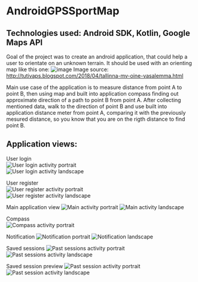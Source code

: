 # AndroidGPSSportMap

## Technologies used: Android SDK, Kotlin, Google Maps API

Goal of the project was to create an android application, that could help a user to orientate on an unknown terrain. It should be used with an orienting map like this one:
![image](https://user-images.githubusercontent.com/73603988/174054354-6dba4dac-2541-44ff-9cad-af87041d2de2.png)
Image source: http://tutivaps.blogspot.com/2018/04/tallinna-mv-oine-vasalemma.html

Main use case of the application is to measure distance from point A to point B, then using map and built into application compass finding out approximate direction of a path to point B from point A. After collecting mentioned data, walk to the direction of point B and use built into application distance meter from point A, comparing it with the previously mesured distance, so you know that you are on the rigth distance to find point B. 

## Application views: 

User login  
![User login activity portrait](https://user-images.githubusercontent.com/73603988/174055955-1c9e3f12-5ee2-40e8-aa8b-a1aa34616555.jpg)  
![User login activity landscape](https://user-images.githubusercontent.com/73603988/174055973-2488938c-05fe-4b9e-a7f6-e6b398cdedf8.jpg)

User register  
![User register activity portrait](https://user-images.githubusercontent.com/73603988/174056013-21e32211-ec01-451d-bbd2-7fd7a771a7e3.jpg)  
![User register activity landscape](https://user-images.githubusercontent.com/73603988/174056024-c73ab755-7f7b-48ee-b14d-56f193917fe8.jpg)

Main application view
![Main activity portrait](https://user-images.githubusercontent.com/73603988/174056975-776b5f2a-edd9-44c7-88ee-5fa3edf9e327.jpg)
![Main activity landscape](https://user-images.githubusercontent.com/73603988/174056985-1a654fa2-b3e8-46ac-b117-15fc14f99c29.jpg)

Compass  
![Compass activity portrait](https://user-images.githubusercontent.com/73603988/174056132-b8b74710-565c-40d9-9e21-9525648ecf46.jpg)

Notification
![Notification portrait](https://user-images.githubusercontent.com/73603988/174057786-37db6e69-f64a-4ea2-97e1-bf7438eaad32.jpg)
![Notification landscape](https://user-images.githubusercontent.com/73603988/174057803-0694d3f6-d512-487b-8bdf-cb34f93e6b63.jpg)

Saved sessions
![Past sessions activity portrait](https://user-images.githubusercontent.com/73603988/174057907-73db194b-67a9-4e47-9233-4198f0c14192.jpg)
![Past sessions activity landscape](https://user-images.githubusercontent.com/73603988/174057925-e4b1b186-edab-49d8-b9c8-d1bd187b80e1.jpg)

Saved session preview
![Past session activity portrait](https://user-images.githubusercontent.com/73603988/174057956-2477586d-1446-48e1-b9cf-a17edf7dd369.jpg)
![Past session activity landscape](https://user-images.githubusercontent.com/73603988/174057965-b40c83a1-04a5-450c-b043-032abbe237d3.jpg)
